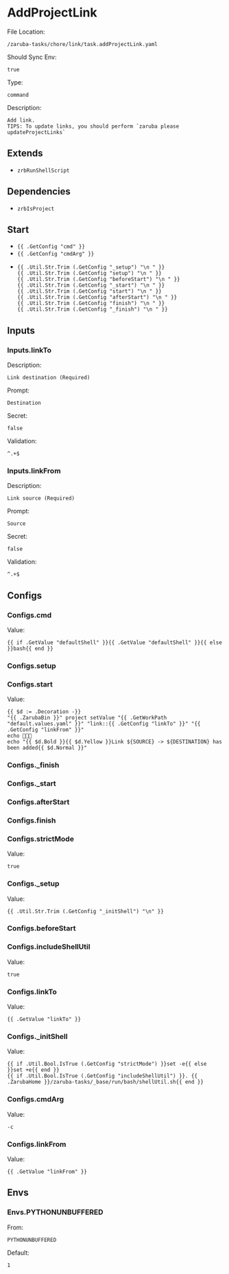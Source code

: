 
# AddProjectLink

File Location:

    /zaruba-tasks/chore/link/task.addProjectLink.yaml

Should Sync Env:

    true

Type:

    command

Description:

    Add link.
    TIPS: To update links, you should perform `zaruba please updateProjectLinks`



## Extends

* `zrbRunShellScript`


## Dependencies

* `zrbIsProject`


## Start

* `{{ .GetConfig "cmd" }}`
* `{{ .GetConfig "cmdArg" }}`
*
    ```
    {{ .Util.Str.Trim (.GetConfig "_setup") "\n " }}
    {{ .Util.Str.Trim (.GetConfig "setup") "\n " }}
    {{ .Util.Str.Trim (.GetConfig "beforeStart") "\n " }}
    {{ .Util.Str.Trim (.GetConfig "_start") "\n " }}
    {{ .Util.Str.Trim (.GetConfig "start") "\n " }}
    {{ .Util.Str.Trim (.GetConfig "afterStart") "\n " }}
    {{ .Util.Str.Trim (.GetConfig "finish") "\n " }}
    {{ .Util.Str.Trim (.GetConfig "_finish") "\n " }}

    ```


## Inputs


### Inputs.linkTo

Description:

    Link destination (Required)

Prompt:

    Destination

Secret:

    false

Validation:

    ^.+$


### Inputs.linkFrom

Description:

    Link source (Required)

Prompt:

    Source

Secret:

    false

Validation:

    ^.+$


## Configs


### Configs.cmd

Value:

    {{ if .GetValue "defaultShell" }}{{ .GetValue "defaultShell" }}{{ else }}bash{{ end }}


### Configs.setup


### Configs.start

Value:

    {{ $d := .Decoration -}}
    "{{ .ZarubaBin }}" project setValue "{{ .GetWorkPath "default.values.yaml" }}" "link::{{ .GetConfig "linkTo" }}" "{{ .GetConfig "linkFrom" }}"
    echo 🎉🎉🎉
    echo "{{ $d.Bold }}{{ $d.Yellow }}Link ${SOURCE} -> ${DESTINATION} has been added{{ $d.Normal }}"



### Configs._finish


### Configs._start


### Configs.afterStart


### Configs.finish


### Configs.strictMode

Value:

    true


### Configs._setup

Value:

    {{ .Util.Str.Trim (.GetConfig "_initShell") "\n" }}


### Configs.beforeStart


### Configs.includeShellUtil

Value:

    true


### Configs.linkTo

Value:

    {{ .GetValue "linkTo" }}


### Configs._initShell

Value:

    {{ if .Util.Bool.IsTrue (.GetConfig "strictMode") }}set -e{{ else }}set +e{{ end }}
    {{ if .Util.Bool.IsTrue (.GetConfig "includeShellUtil") }}. {{ .ZarubaHome }}/zaruba-tasks/_base/run/bash/shellUtil.sh{{ end }}



### Configs.cmdArg

Value:

    -c


### Configs.linkFrom

Value:

    {{ .GetValue "linkFrom" }}


## Envs


### Envs.PYTHONUNBUFFERED

From:

    PYTHONUNBUFFERED

Default:

    1